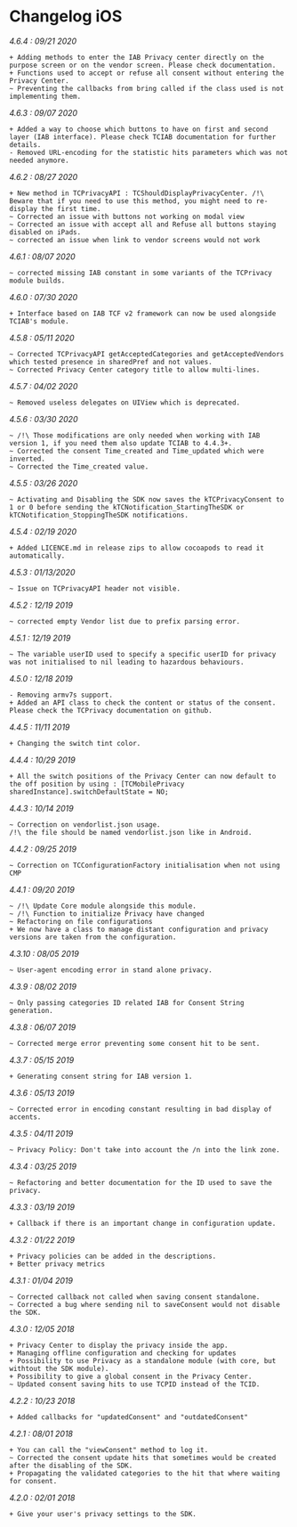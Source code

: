 Changelog iOS
=============

*4.6.4 : 09/21 2020*

	+ Adding methods to enter the IAB Privacy center directly on the purpose screen or on the vendor screen. Please check documentation.
	+ Functions used to accept or refuse all consent without entering the Privacy Center.
	~ Preventing the callbacks from bring called if the class used is not implementing them.

*4.6.3 : 09/07 2020*

	+ Added a way to choose which buttons to have on first and second layer (IAB interface). Please check TCIAB documentation for further details.
	- Removed URL-encoding for the statistic hits parameters which was not needed anymore.

*4.6.2 : 08/27 2020*

	+ New method in TCPrivacyAPI : TCShouldDisplayPrivacyCenter. /!\ Beware that if you need to use this method, you might need to re-display the first time.
	~ Corrected an issue with buttons not working on modal view
	~ Corrected an issue with accept all and Refuse all buttons staying disabled on iPads.
	~ corrected an issue when link to vendor screens would not work

*4.6.1 : 08/07 2020*

	~ corrected missing IAB constant in some variants of the TCPrivacy module builds.

*4.6.0 : 07/30 2020*

	+ Interface based on IAB TCF v2 framework can now be used alongside TCIAB's module.

*4.5.8 : 05/11 2020*

	~ Corrected TCPrivacyAPI getAcceptedCategories and getAcceptedVendors which tested presence in sharedPref and not values.
	~ Corrected Privacy Center category title to allow multi-lines.

*4.5.7 : 04/02 2020*

	~ Removed useless delegates on UIView which is deprecated.

*4.5.6 : 03/30 2020*

	~ /!\ Those modifications are only needed when working with IAB version 1, if you need them also update TCIAB to 4.4.3+.
	~ Corrected the consent Time_created and Time_updated which were inverted.
	~ Corrected the Time_created value.

*4.5.5 : 03/26 2020*

	~ Activating and Disabling the SDK now saves the kTCPrivacyConsent to 1 or 0 before sending the kTCNotification_StartingTheSDK or kTCNotification_StoppingTheSDK notifications.

*4.5.4 : 02/19 2020*

	+ Added LICENCE.md in release zips to allow cocoapods to read it automatically.

*4.5.3 : 01/13/2020*

	~ Issue on TCPrivacyAPI header not visible.

*4.5.2 : 12/19 2019*

	~ corrected empty Vendor list due to prefix parsing error.

*4.5.1 : 12/19 2019*

	~ The variable userID used to specify a specific userID for privacy was not initialised to nil leading to hazardous behaviours.

*4.5.0 : 12/18 2019*

	- Removing armv7s support.
	+ Added an API class to check the content or status of the consent. Please check the TCPrivacy documentation on github.

*4.4.5 : 11/11 2019*

	+ Changing the switch tint color.

*4.4.4 : 10/29 2019*

	+ All the switch positions of the Privacy Center can now default to the off position by using : [TCMobilePrivacy sharedInstance].switchDefaultState = NO;

*4.4.3 : 10/14 2019*

	~ Correction on vendorlist.json usage.
	/!\ the file should be named vendorlist.json like in Android.

*4.4.2 : 09/25 2019*

    ~ Correction on TCConfigurationFactory initialisation when not using CMP

*4.4.1 : 09/20 2019*

    ~ /!\ Update Core module alongside this module.
    ~ /!\ Function to initialize Privacy have changed
    ~ Refactoring on file configurations
    + We now have a class to manage distant configuration and privacy versions are taken from the configuration. 

*4.3.10 : 08/05 2019*

    ~ User-agent encoding error in stand alone privacy. 


*4.3.9 : 08/02 2019*

    ~ Only passing categories ID related IAB for Consent String generation. 
    

*4.3.8 : 06/07 2019*

	~ Corrected merge error preventing some consent hit to be sent.


*4.3.7 : 05/15 2019*

	+ Generating consent string for IAB version 1.


*4.3.6 : 05/13 2019*

	~ Corrected error in encoding constant resulting in bad display of accents.


*4.3.5 : 04/11 2019*

	~ Privacy Policy: Don't take into account the /n into the link zone.


*4.3.4 : 03/25 2019*

    ~ Refactoring and better documentation for the ID used to save the privacy.


*4.3.3 : 03/19 2019*

	+ Callback if there is an important change in configuration update.


*4.3.2 : 01/22 2019*

    + Privacy policies can be added in the descriptions.
    + Better privacy metrics


*4.3.1 : 01/04 2019*

	~ Corrected callback not called when saving consent standalone.
	~ Corrected a bug where sending nil to saveConsent would not disable the SDK.


*4.3.0 : 12/05 2018*

	+ Privacy Center to display the privacy inside the app.
	+ Managing offline configuration and checking for updates
	+ Possibility to use Privacy as a standalone module (with core, but withtout the SDK module).
	+ Possibility to give a global consent in the Privacy Center.
	~ Updated consent saving hits to use TCPID instead of the TCID.


*4.2.2 : 10/23 2018*

	+ Added callbacks for "updatedConsent" and "outdatedConsent"


*4.2.1 : 08/01 2018*

	+ You can call the "viewConsent" method to log it.
	~ Corrected the consent update hits that sometimes would be created after the disabling of the SDK.
	+ Propagating the validated categories to the hit that where waiting for consent.


*4.2.0 : 02/01 2018*

    + Give your user's privacy settings to the SDK.
